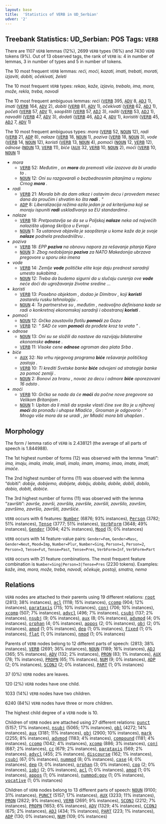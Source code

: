 ```yaml
---
layout: base
title:  'Statistics of VERB in UD_Serbian'
udver: '2'
---
```


## Treebank Statistics: UD_Serbian: POS Tags: `VERB`

There are 1107 `VERB` lemmas (12%), 2699 `VERB` types (16%) and 7430 `VERB` tokens (9%).
Out of 13 observed tags, the rank of `VERB` is: 4 in number of lemmas, 3 in number of types and 5 in number of tokens.

The 10 most frequent `VERB` lemmas: <em>reći, moći, kazati, imati, trebati, morati, izjaviti, dobiti, očekivati, želeti</em>

The 10 most frequent `VERB` types:  <em>rekao, kaže, izjavio, trebalo, ima, mora, može, rekla, treba, navodi</em>

The 10 most frequent ambiguous lemmas: <em>reći</em> (<tt><a href="sr-pos-VERB.html">VERB</a></tt> 395, <tt><a href="sr-pos-ADV.html">ADV</a></tt> 8, <tt><a href="sr-pos-ADJ.html">ADJ</a></tt> 1), <em>imati</em> (<tt><a href="sr-pos-VERB.html">VERB</a></tt> 164, <tt><a href="sr-pos-ADV.html">ADV</a></tt> 2), <em>dobiti</em> (<tt><a href="sr-pos-VERB.html">VERB</a></tt> 81, <tt><a href="sr-pos-ADV.html">ADV</a></tt> 1), <em>očekivati</em> (<tt><a href="sr-pos-VERB.html">VERB</a></tt> 62, <tt><a href="sr-pos-ADJ.html">ADJ</a></tt> 1), <em>početi</em> (<tt><a href="sr-pos-VERB.html">VERB</a></tt> 57, <tt><a href="sr-pos-ADV.html">ADV</a></tt> 1), <em>saopštiti</em> (<tt><a href="sr-pos-VERB.html">VERB</a></tt> 57, <tt><a href="sr-pos-ADJ.html">ADJ</a></tt> 3), <em>raditi</em> (<tt><a href="sr-pos-VERB.html">VERB</a></tt> 53, <tt><a href="sr-pos-ADJ.html">ADJ</a></tt> 1), <em>navoditi</em> (<tt><a href="sr-pos-VERB.html">VERB</a></tt> 47, <tt><a href="sr-pos-ADV.html">ADV</a></tt> 3), <em>dodati</em> (<tt><a href="sr-pos-VERB.html">VERB</a></tt> 46, <tt><a href="sr-pos-ADJ.html">ADJ</a></tt> 4, <tt><a href="sr-pos-ADV.html">ADV</a></tt> 1), <em>koristiti</em> (<tt><a href="sr-pos-VERB.html">VERB</a></tt> 45, <tt><a href="sr-pos-ADJ.html">ADJ</a></tt> 7, <tt><a href="sr-pos-ADV.html">ADV</a></tt> 1)

The 10 most frequent ambiguous types:  <em>mora</em> (<tt><a href="sr-pos-VERB.html">VERB</a></tt> 52, <tt><a href="sr-pos-NOUN.html">NOUN</a></tt> 12), <em>radi</em> (<tt><a href="sr-pos-VERB.html">VERB</a></tt> 21, <tt><a href="sr-pos-ADP.html">ADP</a></tt> 8), <em>nalaze</em> (<tt><a href="sr-pos-VERB.html">VERB</a></tt> 18, <tt><a href="sr-pos-NOUN.html">NOUN</a></tt> 1), <em>poziva</em> (<tt><a href="sr-pos-VERB.html">VERB</a></tt> 18, <tt><a href="sr-pos-NOUN.html">NOUN</a></tt> 3), <em>vode</em> (<tt><a href="sr-pos-VERB.html">VERB</a></tt> 14, <tt><a href="sr-pos-NOUN.html">NOUN</a></tt> 12), <em>koristi</em> (<tt><a href="sr-pos-VERB.html">VERB</a></tt> 13, <tt><a href="sr-pos-NOUN.html">NOUN</a></tt> 4), <em>pomoći</em> (<tt><a href="sr-pos-NOUN.html">NOUN</a></tt> 12, <tt><a href="sr-pos-VERB.html">VERB</a></tt> 12), <em>odnose</em> (<tt><a href="sr-pos-NOUN.html">NOUN</a></tt> 13, <tt><a href="sr-pos-VERB.html">VERB</a></tt> 11), <em>biće</em> (<tt><a href="sr-pos-AUX.html">AUX</a></tt> 32, <tt><a href="sr-pos-VERB.html">VERB</a></tt> 10, <tt><a href="sr-pos-NOUN.html">NOUN</a></tt> 2), <em>moći</em> (<tt><a href="sr-pos-VERB.html">VERB</a></tt> 10, <tt><a href="sr-pos-NOUN.html">NOUN</a></tt> 1)


* <em>mora</em>
  * <tt><a href="sr-pos-VERB.html">VERB</a></tt> 52: <em>Međutim , on <b>mora</b> da premosti više izazova da bi uradio to .</em>
  * <tt><a href="sr-pos-NOUN.html">NOUN</a></tt> 12: <em>Oni su razgovarali o bezbednosnim pitanjima u regionu Crnog <b>mora</b> .</em>
* <em>radi</em>
  * <tt><a href="sr-pos-VERB.html">VERB</a></tt> 21: <em>Morala bih da dam otkaz i ostavim decu i provedem mesec dana da proučim i shvatim ko šta <b>radi</b> . "</em>
  * <tt><a href="sr-pos-ADP.html">ADP</a></tt> 8: <em>Liberalizacija režima azila jedan je od kriterijuma koji se moraju ispuniti <b>radi</b> usklađivanja sa EU standardima .</em>
* <em>nalaze</em>
  * <tt><a href="sr-pos-VERB.html">VERB</a></tt> 18: <em>Pretpostavlja se da se u Poljskoj <b>nalaze</b> neka od najvećih nalazišta uljanog škriljca u Evropi .</em>
  * <tt><a href="sr-pos-NOUN.html">NOUN</a></tt> 1: <em>Ta ustanova objavila je saopštenje u kome kaže da je svoje <b>nalaze</b> podnela predsedništvu .</em>
* <em>poziva</em>
  * <tt><a href="sr-pos-VERB.html">VERB</a></tt> 18: <em>EPP <b>poziva</b> na obnovu napora za rešavanje pitanja Kipra</em>
  * <tt><a href="sr-pos-NOUN.html">NOUN</a></tt> 3: <em>Zbog nedobijanja <b>poziva</b> za NATO Makedonija ubrzava pregovore u sporu oko imena</em>
* <em>vode</em>
  * <tt><a href="sr-pos-VERB.html">VERB</a></tt> 14: <em>Zemlje <b>vode</b> političke elite koje daju prednost saradnji umesto sukobima .</em>
  * <tt><a href="sr-pos-NOUN.html">NOUN</a></tt> 12: <em>Treba da budemo sigurni da u slučaju curenja ove <b>vode</b> neće doći do ugrožavanja životne sredine ...</em>
* <em>koristi</em>
  * <tt><a href="sr-pos-VERB.html">VERB</a></tt> 13: <em>Posebno objektom , dodao je Dimitrov , koji <b>koristi</b> zastarelu rusku tehnologiju .</em>
  * <tt><a href="sr-pos-NOUN.html">NOUN</a></tt> 4: <em>Ta partnerstva su , međutim , nedovoljno definisana kada se radi o konkretnoj ekonomskoj saradnji i obostranoj <b>koristi</b> .</em>
* <em>pomoći</em>
  * <tt><a href="sr-pos-NOUN.html">NOUN</a></tt> 12: <em>Grčka zaustavila flotilu <b>pomoći</b> za Gazu</em>
  * <tt><a href="sr-pos-VERB.html">VERB</a></tt> 12: <em>" SAD će vam <b>pomoći</b> da prođete kroz ta vrata " .</em>
* <em>odnose</em>
  * <tt><a href="sr-pos-NOUN.html">NOUN</a></tt> 13: <em>Oni su se složili da nastave da razvijaju bilateralne ekonomske <b>odnose</b> .</em>
  * <tt><a href="sr-pos-VERB.html">VERB</a></tt> 11: <em>Visoke cene <b>odnose</b> ogroman deo plata Srba .</em>
* <em>biće</em>
  * <tt><a href="sr-pos-AUX.html">AUX</a></tt> 32: <em>Na vrhu njegovog programa <b>biće</b> rešavanje političkog zastoja .</em>
  * <tt><a href="sr-pos-VERB.html">VERB</a></tt> 10: <em>Ti krediti Svetske banke <b>biće</b> odvojeni od strategije banke za pomoć zemlji .</em>
  * <tt><a href="sr-pos-NOUN.html">NOUN</a></tt> 2: <em>Bonovi za hranu , novac za decu i odmore <b>biće</b> oporezovani 16 odsto .</em>
* <em>moći</em>
  * <tt><a href="sr-pos-VERB.html">VERB</a></tt> 10: <em>Grčka se nada da će <b>moći</b> da počne nove pregovore sa Velikom Britanijom .</em>
  * <tt><a href="sr-pos-NOUN.html">NOUN</a></tt> 1: <em>Upitan da li misli da srpske vlasti čine sve što je u njihovoj <b>moći</b> da pronađu i uhapse Mladića , Grosman je odgovorio : " Mnogo više mora da se uradi , jer Mladić mora biti uhapšen .</em>

## Morphology

The form / lemma ratio of `VERB` is 2.438121 (the average of all parts of speech is 1.844988).

The 1st highest number of forms (12) was observed with the lemma “imati”: <em>ima, imaju, imala, imale, imali, imalo, imam, imamo, imao, imate, imati, imaće</em>.

The 2nd highest number of forms (11) was observed with the lemma “dobiti”: <em>dobije, dobijemo, dobijete, dobiju, dobila, dobile, dobili, dobilo, dobio, dobiti, dobiće</em>.

The 3rd highest number of forms (11) was observed with the lemma “završiti”: <em>završe, završi, završila, završile, završili, završilo, završim, završimo, završio, završiti, završiće</em>.

`VERB` occurs with 6 features: <tt><a href="sr-feat-Number.html">Number</a></tt> (6876; 93% instances), <tt><a href="sr-feat-Person.html">Person</a></tt> (3782; 51% instances), <tt><a href="sr-feat-Tense.html">Tense</a></tt> (3777; 51% instances), <tt><a href="sr-feat-VerbForm.html">VerbForm</a></tt> (3648; 49% instances), <tt><a href="sr-feat-Gender.html">Gender</a></tt> (3094; 42% instances), <tt><a href="sr-feat-Mood.html">Mood</a></tt> (5; 0% instances)

`VERB` occurs with 14 feature-value pairs: `Gender=Fem`, `Gender=Masc`, `Gender=Neut`, `Mood=Imp`, `Number=Plur`, `Number=Sing`, `Person=1`, `Person=2`, `Person=3`, `Tense=Fut`, `Tense=Past`, `Tense=Pres`, `VerbForm=Inf`, `VerbForm=Part`

`VERB` occurs with 21 feature combinations.
The most frequent feature combination is `Number=Sing|Person=3|Tense=Pres` (2230 tokens).
Examples: <em>kaže, ima, mora, može, treba, navodi, očekuje, postoji, smatra, nema</em>


## Relations

`VERB` nodes are attached to their parents using 19 different relations: <tt><a href="sr-dep-root.html">root</a></tt> (2813; 38% instances), <tt><a href="sr-dep-acl.html">acl</a></tt> (1118; 15% instances), <tt><a href="sr-dep-ccomp.html">ccomp</a></tt> (904; 12% instances), <tt><a href="sr-dep-parataxis.html">parataxis</a></tt> (715; 10% instances), <tt><a href="sr-dep-conj.html">conj</a></tt> (706; 10% instances), <tt><a href="sr-dep-xcomp.html">xcomp</a></tt> (507; 7% instances), <tt><a href="sr-dep-advcl.html">advcl</a></tt> (496; 7% instances), <tt><a href="sr-dep-csubj.html">csubj</a></tt> (137; 2% instances), <tt><a href="sr-dep-nsubj.html">nsubj</a></tt> (9; 0% instances), <tt><a href="sr-dep-aux.html">aux</a></tt> (8; 0% instances), <tt><a href="sr-dep-advmod.html">advmod</a></tt> (4; 0% instances), <tt><a href="sr-dep-orphan.html">orphan</a></tt> (4; 0% instances), <tt><a href="sr-dep-appos.html">appos</a></tt> (2; 0% instances), <tt><a href="sr-dep-obj.html">obj</a></tt> (2; 0% instances), <tt><a href="sr-dep-amod.html">amod</a></tt> (1; 0% instances), <tt><a href="sr-dep-dep.html">dep</a></tt> (1; 0% instances), <tt><a href="sr-dep-fixed.html">fixed</a></tt> (1; 0% instances), <tt><a href="sr-dep-flat.html">flat</a></tt> (1; 0% instances), <tt><a href="sr-dep-nmod.html">nmod</a></tt> (1; 0% instances)

Parents of `VERB` nodes belong to 12 different parts of speech:  (2813; 38% instances), <tt><a href="sr-pos-VERB.html">VERB</a></tt> (2691; 36% instances), <tt><a href="sr-pos-NOUN.html">NOUN</a></tt> (1189; 16% instances), <tt><a href="sr-pos-ADJ.html">ADJ</a></tt> (365; 5% instances), <tt><a href="sr-pos-ADV.html">ADV</a></tt> (132; 2% instances), <tt><a href="sr-pos-PRON.html">PRON</a></tt> (83; 1% instances), <tt><a href="sr-pos-AUX.html">AUX</a></tt> (78; 1% instances), <tt><a href="sr-pos-PROPN.html">PROPN</a></tt> (65; 1% instances), <tt><a href="sr-pos-NUM.html">NUM</a></tt> (9; 0% instances), <tt><a href="sr-pos-ADP.html">ADP</a></tt> (2; 0% instances), <tt><a href="sr-pos-SCONJ.html">SCONJ</a></tt> (2; 0% instances), <tt><a href="sr-pos-PART.html">PART</a></tt> (1; 0% instances)

37 (0%) `VERB` nodes are leaves.

120 (2%) `VERB` nodes have one child.

1033 (14%) `VERB` nodes have two children.

6240 (84%) `VERB` nodes have three or more children.

The highest child degree of a `VERB` node is 10.

Children of `VERB` nodes are attached using 27 different relations: <tt><a href="sr-dep-punct.html">punct</a></tt> (5157; 17% instances), <tt><a href="sr-dep-nsubj.html">nsubj</a></tt> (5065; 17% instances), <tt><a href="sr-dep-obl.html">obl</a></tt> (4272; 14% instances), <tt><a href="sr-dep-aux.html">aux</a></tt> (3181; 11% instances), <tt><a href="sr-dep-obj.html">obj</a></tt> (2900; 10% instances), <tt><a href="sr-dep-mark.html">mark</a></tt> (2255; 8% instances), <tt><a href="sr-dep-advmod.html">advmod</a></tt> (1183; 4% instances), <tt><a href="sr-dep-compound.html">compound</a></tt> (1181; 4% instances), <tt><a href="sr-dep-ccomp.html">ccomp</a></tt> (1042; 4% instances), <tt><a href="sr-dep-xcomp.html">xcomp</a></tt> (886; 3% instances), <tt><a href="sr-dep-conj.html">conj</a></tt> (687; 2% instances), <tt><a href="sr-dep-cc.html">cc</a></tt> (679; 2% instances), <tt><a href="sr-dep-parataxis.html">parataxis</a></tt> (569; 2% instances), <tt><a href="sr-dep-advcl.html">advcl</a></tt> (455; 2% instances), <tt><a href="sr-dep-discourse.html">discourse</a></tt> (162; 1% instances), <tt><a href="sr-dep-csubj.html">csubj</a></tt> (67; 0% instances), <tt><a href="sr-dep-nummod.html">nummod</a></tt> (8; 0% instances), <tt><a href="sr-dep-case.html">case</a></tt> (4; 0% instances), <tt><a href="sr-dep-dep.html">dep</a></tt> (3; 0% instances), <tt><a href="sr-dep-orphan.html">orphan</a></tt> (3; 0% instances), <tt><a href="sr-dep-cop.html">cop</a></tt> (2; 0% instances), <tt><a href="sr-dep-iobj.html">iobj</a></tt> (2; 0% instances), <tt><a href="sr-dep-acl.html">acl</a></tt> (1; 0% instances), <tt><a href="sr-dep-amod.html">amod</a></tt> (1; 0% instances), <tt><a href="sr-dep-appos.html">appos</a></tt> (1; 0% instances), <tt><a href="sr-dep-nummod-gov.html">nummod:gov</a></tt> (1; 0% instances), <tt><a href="sr-dep-vocative.html">vocative</a></tt> (1; 0% instances)

Children of `VERB` nodes belong to 13 different parts of speech: <tt><a href="sr-pos-NOUN.html">NOUN</a></tt> (9100; 31% instances), <tt><a href="sr-pos-PUNCT.html">PUNCT</a></tt> (5157; 17% instances), <tt><a href="sr-pos-AUX.html">AUX</a></tt> (3233; 11% instances), <tt><a href="sr-pos-PRON.html">PRON</a></tt> (2822; 9% instances), <tt><a href="sr-pos-VERB.html">VERB</a></tt> (2691; 9% instances), <tt><a href="sr-pos-SCONJ.html">SCONJ</a></tt> (2212; 7% instances), <tt><a href="sr-pos-PROPN.html">PROPN</a></tt> (1653; 6% instances), <tt><a href="sr-pos-ADV.html">ADV</a></tt> (1329; 4% instances), <tt><a href="sr-pos-CCONJ.html">CCONJ</a></tt> (675; 2% instances), <tt><a href="sr-pos-ADJ.html">ADJ</a></tt> (434; 1% instances), <tt><a href="sr-pos-PART.html">PART</a></tt> (223; 1% instances), <tt><a href="sr-pos-ADP.html">ADP</a></tt> (130; 0% instances), <tt><a href="sr-pos-NUM.html">NUM</a></tt> (109; 0% instances)

